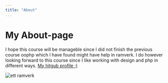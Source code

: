 ```yaml
---
title: "About"
...
```

My About-page
=========================

I hope this course will be manageble since I did not finish the previous course oophp which I have found might have help in ramverk. I do however looking forward to this course since I like working with design and php in different ways.
[My hitgub profile ;)](https://github.com/daBack)

![ett ramverk](https://goo.gl/qMEAUo)
